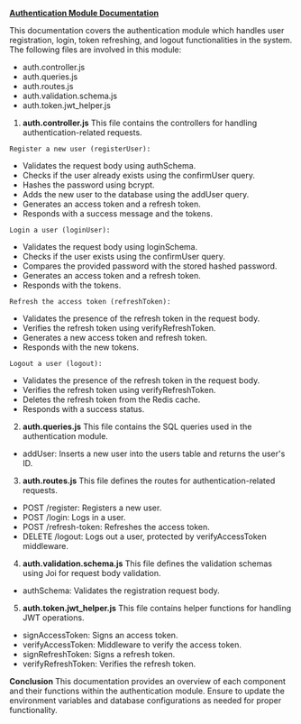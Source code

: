 **<ins>Authentication Module Documentation</ins>**

This documentation covers the authentication module which handles user registration, login, token refreshing, and logout functionalities in the system. The following files are involved in this module:
- auth.controller.js
- auth.queries.js
- auth.routes.js
- auth.validation.schema.js
- auth.token.jwt_helper.js

1. **auth.controller.js**
This file contains the controllers for handling authentication-related requests.

`Register a new user (registerUser):`
- Validates the request body using authSchema.
- Checks if the user already exists using the confirmUser query.
- Hashes the password using bcrypt.
- Adds the new user to the database using the addUser query.
- Generates an access token and a refresh token.
- Responds with a success message and the tokens.

`Login a user (loginUser):`
- Validates the request body using loginSchema.
- Checks if the user exists using the confirmUser query.
- Compares the provided password with the stored hashed password.
- Generates an access token and a refresh token.
- Responds with the tokens.

`Refresh the access token (refreshToken):`
- Validates the presence of the refresh token in the request body.
- Verifies the refresh token using verifyRefreshToken.
- Generates a new access token and refresh token.
- Responds with the new tokens.

`Logout a user (logout):`
- Validates the presence of the refresh token in the request body.
- Verifies the refresh token using verifyRefreshToken.
- Deletes the refresh token from the Redis cache.
- Responds with a success status.

2. **auth.queries.js**
This file contains the SQL queries used in the authentication module.
- addUser: Inserts a new user into the users table and returns the user's ID.

3. **auth.routes.js**
This file defines the routes for authentication-related requests.
- POST /register: Registers a new user.
- POST /login: Logs in a user.
- POST /refresh-token: Refreshes the access token.
- DELETE /logout: Logs out a user, protected by verifyAccessToken middleware.

4. **auth.validation.schema.js**
This file defines the validation schemas using Joi for request body validation.
- authSchema: Validates the registration request body.

5. **auth.token.jwt_helper.js**
This file contains helper functions for handling JWT operations.
- signAccessToken: Signs an access token.
- verifyAccessToken: Middleware to verify the access token.
- signRefreshToken: Signs a refresh token.
- verifyRefreshToken: Verifies the refresh token.

**Conclusion**
This documentation provides an overview of each component and their functions within the authentication module. Ensure to update the environment variables and database configurations as needed for proper functionality.






